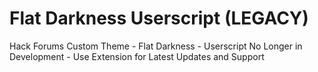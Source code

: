 # Flat Darkness Userscript (LEGACY)
Hack Forums Custom Theme - Flat Darkness - Userscript
No Longer in Development - Use Extension for Latest Updates and Support
